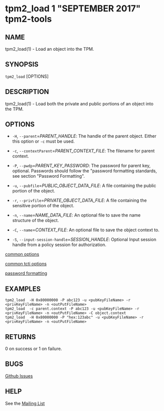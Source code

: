 tpm2_load 1 "SEPTEMBER 2017" tpm2-tools
==================================================

NAME
----

tpm2_load(1) - Load an object into the TPM.

SYNOPSIS
--------

`tpm2_load` [OPTIONS]

DESCRIPTION
-----------

tpm2_load(1) - Load both the private and public portions of an object
into the TPM.

OPTIONS
-----------

  * `-H`, `--parent`=_PARENT\_HANDLE_:
    The handle of the parent object. Either this option or `-c` must be used.

  * `-c`, `--contextParent`=_PARENT\_CONTEXT\_FILE_:
    The filename for parent context.

  * `-P`, `--pwdp`=_PARENT\_KEY\_PASSWORD_:
    The password for parent key, optional. Passwords should follow the
    "password formatting standards, see section "Password Formatting".

  * `-u`, `--pubfile`=_PUBLIC\_OBJECT\_DATA\_FILE_:
    A file containing the public portion of the object.

  * `-r`, `--privfile`=_PRIVATE\_OBJECT\_DATA\_FILE_:
    A file containing the sensitive portion of the object.

  * `-n`, `--name`=_NAME\_DATA\_FILE_:
    An optional file to save the name structure of the object.

  * `-C`, `--name`=_CONTEXT\_FILE_:
    An optional file to save the object context to.

  * `-S`, `--input-session-handle`=_SESSION\_HANDLE_:
    Optional Input session handle from a policy session for authorization.

[common options](common/options.md)

[common tcti options](common/tcti.md)

[password formatting](common/password.md)


EXAMPLES
--------

```
tpm2_load  -H 0x80000000 -P abc123 -u <pubKeyFileName> -r <privKeyFileName> -n <outPutFileName>
tpm2_load  -c parent.context -P abc123 -u <pubKeyFileName> -r <privKeyFileName> -n <outPutFileName> -C object.context
tpm2_load  -H 0x80000000 -P "hex:123abc" -u <pubKeyFileName> -r <privKeyFileName> -n <outPutFileName>

```

RETURNS
-------
0 on success or 1 on failure.

BUGS
----
[Github Issues](https://github.com/01org/tpm2-tools/issues)

HELP
----
See the [Mailing List](https://lists.01.org/mailman/listinfo/tpm2)